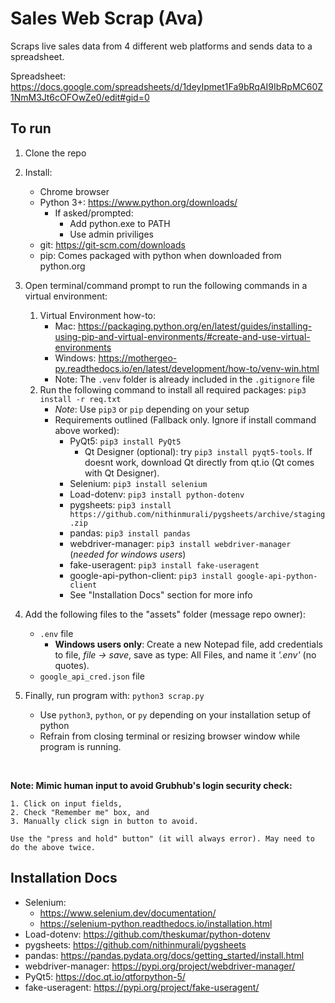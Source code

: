 # Sales Web Scrap (Ava)

Scraps live sales data from 4 different web platforms and sends data to a spreadsheet.

Spreadsheet: https://docs.google.com/spreadsheets/d/1deyIpmet1Fa9bRqAI9IbRpMC60Z1NmM3Jt6cOFOwZe0/edit#gid=0

## To run

1. Clone the repo
2. Install:
    - Chrome browser
    - Python 3+: https://www.python.org/downloads/
        - If asked/prompted:
            - Add python.exe to PATH
            - Use admin priviliges
    - git: https://git-scm.com/downloads
    - pip: Comes packaged with python when downloaded from python.org
3. Open terminal/command prompt to run the following commands in a virtual environment:

    1. Virtual Environment how-to:
        - Mac: https://packaging.python.org/en/latest/guides/installing-using-pip-and-virtual-environments/#create-and-use-virtual-environments
        - Windows: https://mothergeo-py.readthedocs.io/en/latest/development/how-to/venv-win.html
        - Note: The `.venv` folder is already included in the `.gitignore` file
    2. Run the following command to install all required packages: `pip3 install -r req.txt`
        - _Note_: Use `pip3` or `pip` depending on your setup
        - Requirements outlined (Fallback only. Ignore if install command above worked):
            - PyQt5: `pip3 install PyQt5`
                - Qt Designer (optional): try `pip3 install pyqt5-tools`. If doesnt work, download Qt directly from qt.io (Qt comes with Qt Designer).
            - Selenium: `pip3 install selenium`
            - Load-dotenv: `pip3 install python-dotenv`
            - pygsheets: `pip3 install https://github.com/nithinmurali/pygsheets/archive/staging.zip`
            - pandas: `pip3 install pandas`
            - webdriver-manager: `pip3 install webdriver-manager` (_needed for windows users_)
            - fake-useragent: `pip3 install fake-useragent`
            - google-api-python-client: `pip3 install google-api-python-client`
            - See "Installation Docs" section for more info

4. Add the following files to the "assets" folder (message repo owner):

    - `.env` file
        - **Windows users only**: Create a new Notepad file, add credentials to file, _file -> save_, save as type: All Files, and name it _'.env'_ (no quotes).
    - `google_api_cred.json` file

5. Finally, run program with: `python3 scrap.py`
    - Use `python3`, `python`, or `py` depending on your installation setup of python
    - Refrain from closing terminal or resizing browser window while program is running.

<br/>

**Note: Mimic human input to avoid Grubhub's login security check:**

    1. Click on input fields,
    2. Check "Remember me" box, and
    3. Manually click sign in button to avoid.

    Use the "press and hold" button" (it will always error). May need to do the above twice.

## Installation Docs

-   Selenium:
    -   https://www.selenium.dev/documentation/
    -   https://selenium-python.readthedocs.io/installation.html
-   Load-dotenv: https://github.com/theskumar/python-dotenv
-   pygsheets: https://github.com/nithinmurali/pygsheets
-   pandas: https://pandas.pydata.org/docs/getting_started/install.html
-   webdriver-manager: https://pypi.org/project/webdriver-manager/
-   PyQt5: https://doc.qt.io/qtforpython-5/
-   fake-useragent: https://pypi.org/project/fake-useragent/
